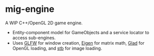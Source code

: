 # mig-engine
A WIP C++/OpenGL 2D game engine.
* Entity-component model for GameObjects and a service locator to access sub-engines.
* Uses [GLFW](http://www.glfw.org/) for window creation, [Eigen](http://eigen.tuxfamily.org/) for matrix math, [Glad](https://glad.dav1d.de/) for OpenGL loading, and [stb](https://github.com/nothings/stb/blob/master/stb_image.h
) for image loading.
